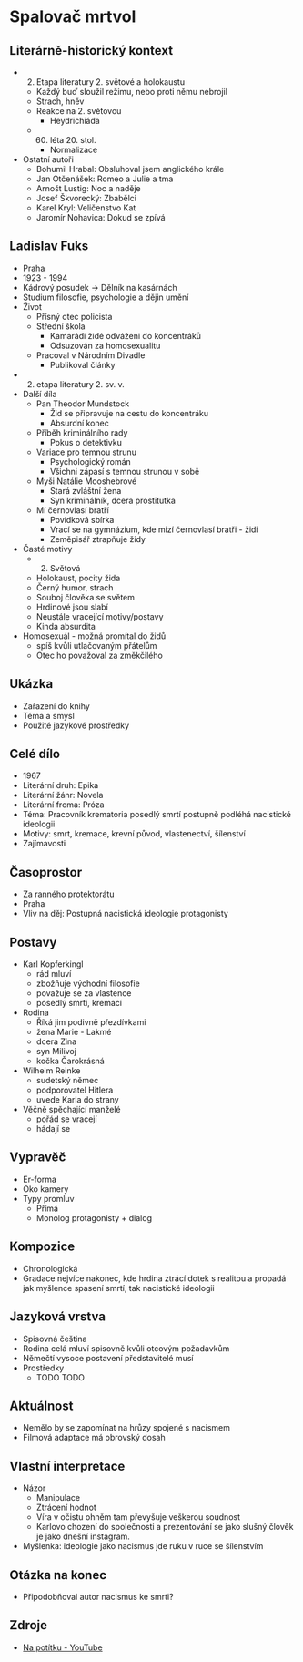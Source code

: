 # Spalovač mrtvol

## Literárně-historický kontext
- 2. Etapa literatury 2. světové a holokaustu
    - Každý buď sloužil režimu, nebo proti němu nebrojil
    - Strach, hněv
    - Reakce na 2. světovou
        - Heydrichiáda
    - 60. léta 20. stol.
        - Normalizace
- Ostatní autoři
    - Bohumil Hrabal: Obsluhoval jsem anglického krále
    - Jan Otčenášek: Romeo a Julie a tma
    - Arnošt Lustig: Noc a naděje
    - Josef Škvorecký: Zbabělci
    - Karel Kryl: Veličenstvo Kat
    - Jaromír Nohavica: Dokud se zpívá

## Ladislav Fuks
- Praha
- 1923 - 1994
- Kádrový posudek -> Dělník na kasárnách
- Studium filosofie, psychologie a dějin umění
- Život
    - Přísný otec policista
    - Střední škola
        - Kamarádi židé odváženi do koncentráků
        - Odsuzován za homosexualitu
    - Pracoval v Národním Divadle
        - Publikoval články
- 2. etapa literatury 2. sv. v.
- Další díla
    - Pan Theodor Mundstock
        - Žid se připravuje na cestu do koncentráku
        - Absurdní konec
    - Příběh kriminálního rady
        - Pokus o detektivku
    - Variace pro temnou strunu
        - Psychologický román
        - Všichni zápasí s temnou strunou v sobě
    - Myši Natálie Mooshebrové
        - Stará zvláštní žena
        - Syn kriminálník, dcera prostitutka
    - Mí černovlasí bratří
        - Povídková sbírka
        - Vrací se na gymnázium, kde mizí černovlasí bratři - židi
        - Zeměpisář ztrapňuje židy
- Časté motivy
    - 2. Světová
    - Holokaust, pocity žida
    - Černý humor, strach
    - Souboj člověka se světem
    - Hrdinové jsou slabí
    - Neustále vracející motivy/postavy
    - Kinda absurdita
- Homosexuál - možná promítal do židů
    - spíš kvůli utlačovaným přátelům
    - Otec ho považoval za změkčilého

## Ukázka
- Zařazení do knihy
- Téma a smysl
- Použité jazykové prostředky

## Celé dílo
- 1967
- Literární druh: Epika
- Literární žánr: Novela
- Literární froma: Próza
- Téma: Pracovník krematoria posedlý smrtí postupně podléhá nacistické ideologii
- Motivy: smrt, kremace, krevní původ, vlastenectví, šílenství
- Zajímavosti

## Časoprostor
- Za ranného protektorátu
- Praha
- Vliv na děj: Postupná nacistická ideologie protagonisty

## Postavy
- Karl Kopferkingl
    - rád mluví
    - zbožňuje východní filosofie
    - považuje se za vlastence
    - posedlý smrtí, kremací
- Rodina
    - Říká jim podivně přezdívkami
    - žena Marie - Lakmé
    - dcera Zina
    - syn Milivoj
    - kočka Čarokrásná
- Wilhelm Reinke
    - sudetský němec
    - podporovatel Hitlera
    - uvede Karla do strany
- Věčně spěchající manželé
    - pořád se vracejí
    - hádají se

## Vypravěč
- Er-forma
- Oko kamery
- Typy promluv
    - Přímá
    - Monolog protagonisty + dialog

## Kompozice
- Chronologická
- Gradace nejvíce nakonec, kde hrdina ztrácí dotek s realitou a propadá jak myšlence spasení smrtí, tak nacistické ideologii

## Jazyková vrstva
- Spisovná čeština
- Rodina celá mluví spisovně kvůli otcovým požadavkům
- Němečtí vysoce postavení představitelé musí
- Prostředky
    - TODO TODO

## Aktuálnost
- Nemělo by se zapomínat na hrůzy spojené s nacismem
- Filmová adaptace má obrovský dosah

## Vlastní interpretace
- Názor
    - Manipulace
    - Ztrácení hodnot
    - Víra v očistu ohněm tam převyšuje veškerou soudnost
    - Karlovo chození do společnosti a prezentování se jako slušný člověk je jako dnešní instagram.
- Myšlenka: ideologie jako nacismus jde ruku v ruce se šílenstvím

## Otázka na konec
- Připodobňoval autor nacismus ke smrti?

## Zdroje
- [Na potítku - YouTube](https://www.youtube.com/watch?v=jIjtzOcoFsY)